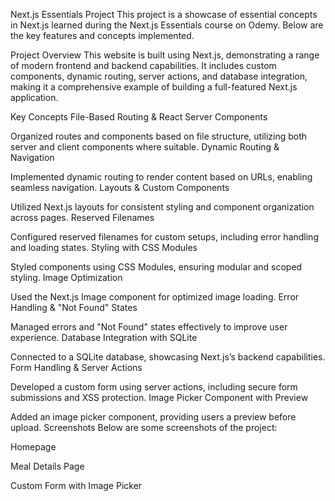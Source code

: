 Next.js Essentials Project
This project is a showcase of essential concepts in Next.js learned during the Next.js Essentials course on Odemy. Below are the key features and concepts implemented.

Project Overview
This website is built using Next.js, demonstrating a range of modern frontend and backend capabilities. It includes custom components, dynamic routing, server actions, and database integration, making it a comprehensive example of building a full-featured Next.js application.

Key Concepts
File-Based Routing & React Server Components

Organized routes and components based on file structure, utilizing both server and client components where suitable.
Dynamic Routing & Navigation

Implemented dynamic routing to render content based on URLs, enabling seamless navigation.
Layouts & Custom Components

Utilized Next.js layouts for consistent styling and component organization across pages.
Reserved Filenames

Configured reserved filenames for custom setups, including error handling and loading states.
Styling with CSS Modules

Styled components using CSS Modules, ensuring modular and scoped styling.
Image Optimization

Used the Next.js Image component for optimized image loading.
Error Handling & "Not Found" States

Managed errors and "Not Found" states effectively to improve user experience.
Database Integration with SQLite

Connected to a SQLite database, showcasing Next.js’s backend capabilities.
Form Handling & Server Actions

Developed a custom form using server actions, including secure form submissions and XSS protection.
Image Picker Component with Preview

Added an image picker component, providing users a preview before upload.
Screenshots
Below are some screenshots of the project:

Homepage

Meal Details Page

Custom Form with Image Picker



